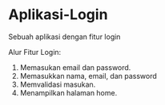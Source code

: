 # Aplikasi-Login
Sebuah aplikasi dengan fitur login

Alur Fitur Login:
1. Memasukan email dan password.
1. Memasukkan nama, email, dan password
2. Memvalidasi masukan.
3. Menampilkan halaman home.
